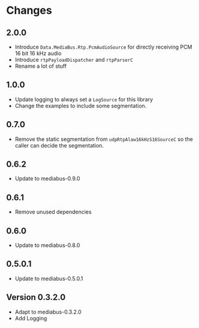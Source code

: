 # Changes

## 2.0.0

* Introduce `Data.MediaBus.Rtp.PcmAudioSource` for directly receiving PCM 16 bit 16 kHz audio
* Introduce `rtpPayloadDispatcher` and `rtpParserC`
* Rename a lot of stuff

## 1.0.0

* Update logging to always set a `LogSource` for this library
* Change the examples to include some segmentation.

## 0.7.0

* Remove the static segmentation from `udpRtpAlaw16kHzS16SourceC`
  so the caller can decide the segmentation.

## 0.6.2

* Update to mediabus-0.9.0

## 0.6.1

* Remove unused dependencies

## 0.6.0

* Update to mediabus-0.8.0

## 0.5.0.1

* Update to mediabus-0.5.0.1

## Version 0.3.2.0

* Adapt to mediabus-0.3.2.0
* Add Logging
